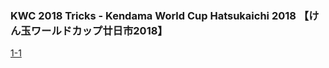 ### KWC 2018 Tricks - Kendama World Cup Hatsukaichi 2018 【けん玉ワールドカップ廿日市2018】

[1-1](https://www.youtube.com/watch?v=996Iysfiee4)
